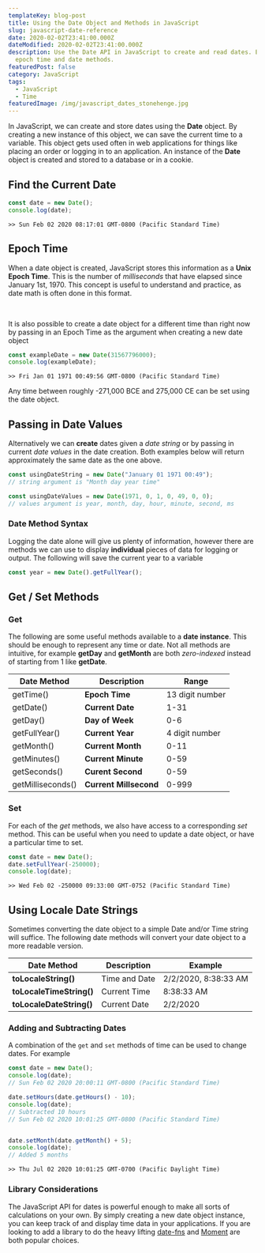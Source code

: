 ```yaml
---
templateKey: blog-post
title: Using the Date Object and Methods in JavaScript
slug: javascript-date-reference
date: 2020-02-02T23:41:00.000Z
dateModified: 2020-02-02T23:41:00.000Z
description: Use the Date API in JavaScript to create and read dates. Explains
  epoch time and date methods.
featuredPost: false
category: JavaScript
tags:
  - JavaScript
  - Time
featuredImage: /img/javascript_dates_stonehenge.jpg
---
```

In JavaScript, we can create and store dates using the **Date** object. By creating a new instance of this object, we can save the current time to a variable. This object gets used often in web applications for things like placing an order or logging in to an application. An instance of the **Date** object is created and stored to a database or in a cookie.

## Find the Current Date

```javascript
const date = new Date();
console.log(date);
```

```terminal
>> Sun Feb 02 2020 08:17:01 GMT-0800 (Pacific Standard Time)
```

## Epoch Time

When a date object is created, JavaScript stores this information as a **Unix Epoch Time**. This is the number of *milliseconds* that have elapsed since January 1st, 1970. This concept is useful to understand and practice, as date math is often done in this format.  

&nbsp;

It is also possible to create a date object for a different time than right now by passing in an Epoch Time as the argument when creating a new date object

```javascript
const exampleDate = new Date(31567796000);
console.log(exampleDate);
```

```terminal
>> Fri Jan 01 1971 00:49:56 GMT-0800 (Pacific Standard Time)
```

Any time between roughly -271,000 BCE and 275,000 CE can be set using the date object.

## Passing in Date Values

Alternatively we can **create** dates given a *date string* or by passing in current *date values* in the date creation. Both examples below will return approximately the same date as the one above.

```javascript
const usingDateString = new Date("January 01 1971 00:49");
// string argument is "Month day year time"

const usingDateValues = new Date(1971, 0, 1, 0, 49, 0, 0);
// values argument is year, month, day, hour, minute, second, ms
```

### Date Method Syntax

Logging the date alone will give us plenty of information, however there are methods we can use to display **individual** pieces of data for logging or output. The following will save the current year to a variable

```javascript
const year = new Date().getFullYear();
```

## Get / Set Methods

### Get

The following are some useful methods available to a **date instance**. This should be enough to represent any time or date. Not all methods are intuitive, for example **getDay** and **getMonth** are both *zero-indexed* instead of starting from 1 like **getDate**.  

| Date Method       | Description            | Range           |
| ----------------- | ---------------------- | --------------- |
| getTime()         | **Epoch Time**         | 13 digit number |
| getDate()         | **Current Date**       | 1-31            |
| getDay()          | **Day of Week**        | 0-6             |
| getFullYear()     | **Current Year**       | 4 digit number  |
| getMonth()        | **Current Month**      | 0-11            |
| getMinutes()      | **Current Minute**     | 0-59            |
| getSeconds()      | **Curent Second**      | 0-59            |
| getMilliseconds() | **Current Millsecond** | 0-999           |

### Set

For each of the *get* methods, we also have access to a corresponding *set* method. This can be useful when you need to update a date object, or have a particular time to set.

```javascript
const date = new Date();
date.setFullYear(-250000);
console.log(date);
```

```terminal
>> Wed Feb 02 -250000 09:33:00 GMT-0752 (Pacific Standard Time)
```

## Using Locale Date Strings

Sometimes converting the date object to a simple Date and/or Time string will suffice. The following date methods will convert your date object to a more readable version.

| Date Method              | Description   | Example              |
| ------------------------ | ------------- | -------------------- |
| **toLocaleString()**     | Time and Date | 2/2/2020, 8:38:33 AM |
| **toLocaleTimeString()** | Current Time  | 8:38:33 AM           |
| **toLocaleDateString()** | Current Date  | 2/2/2020             |

### Adding and Subtracting Dates

A combination of the `get` and `set` methods of time can be used to change dates. For example

```javascript
const date = new Date();
console.log(date);
// Sun Feb 02 2020 20:00:11 GMT-0800 (Pacific Standard Time)

date.setHours(date.getHours() - 10);
console.log(date);
// Subtracted 10 hours
// Sun Feb 02 2020 10:01:25 GMT-0800 (Pacific Standard Time)


date.setMonth(date.getMonth() + 5);
console.log(date);
// Added 5 months
```

```terminal
>> Thu Jul 02 2020 10:01:25 GMT-0700 (Pacific Daylight Time)
```

### Library Considerations

The JavaScript API for dates is powerful enough to make all sorts of calculations on your own. By simply creating a new date object instance, you can keep track of and display time data in your applications. If you are looking to add a library to do the heavy lifting [date-fns](https://date-fns.org/) and [Moment](https://momentjs.com/) are both popular choices.